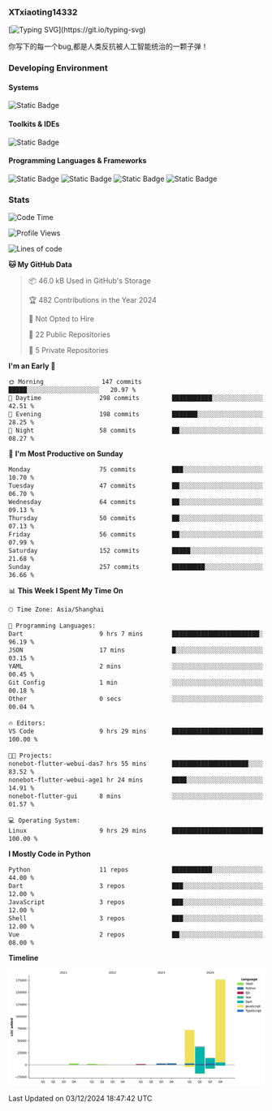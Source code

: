 ### XTxiaoting14332

[![Typing SVG](https://readme-typing-svg.herokuapp.com?font=JetBrians+Mono&pause=1000&random=false&width=435&lines=Hello+World!)](https://git.io/typing-svg)

你写下的每一个bug,都是人类反抗被人工智能统治的一颗子弹！

### Developing Environment

#### Systems

![Static Badge](https://img.shields.io/badge/Ubuntu-%20?style=flat-square&logo=ubuntu&logoColor=white&color=E34F26)

#### Toolkits & IDEs

![Static Badge](https://img.shields.io/badge/Visual%20Studio%20Code-%20?style=flat-square&logo=visualstudiocode&logoColor=white&color=blue)

#### Programming Languages & Frameworks

![Static Badge](https://img.shields.io/badge/Dart-%20?style=flat-square&logo=dart&logoColor=white&color=0175C2)
![Static Badge](https://img.shields.io/badge/Flutter-%20?style=flat-square&logo=flutter&logoColor=white&color=02569B)
![Static Badge](https://img.shields.io/badge/Python-%20?style=flat-square&logo=python&logoColor=white&color=E7A781)
![Static Badge](https://img.shields.io/badge/Bash%20Shell-%20?style=flat-square&logo=shell&logoColor=white&color=49D868)

### Stats

<!--START_SECTION:waka-->
![Code Time](http://img.shields.io/badge/Code%20Time-185%20hrs%2027%20mins-blue)

![Profile Views](http://img.shields.io/badge/Profile%20Views-0-blue)

![Lines of code](https://img.shields.io/badge/From%20Hello%20World%20I%27ve%20Written-310.7%20thousand%20lines%20of%20code-blue)

**🐱 My GitHub Data** 

> 📦 46.0 kB Used in GitHub's Storage 
 > 
> 🏆 482 Contributions in the Year 2024
 > 
> 🚫 Not Opted to Hire
 > 
> 📜 22 Public Repositories 
 > 
> 🔑 5 Private Repositories 
 > 
**I'm an Early 🐤** 

```text
🌞 Morning                147 commits         █████░░░░░░░░░░░░░░░░░░░░   20.97 % 
🌆 Daytime                298 commits         ███████████░░░░░░░░░░░░░░   42.51 % 
🌃 Evening                198 commits         ███████░░░░░░░░░░░░░░░░░░   28.25 % 
🌙 Night                  58 commits          ██░░░░░░░░░░░░░░░░░░░░░░░   08.27 % 
```
📅 **I'm Most Productive on Sunday** 

```text
Monday                   75 commits          ███░░░░░░░░░░░░░░░░░░░░░░   10.70 % 
Tuesday                  47 commits          ██░░░░░░░░░░░░░░░░░░░░░░░   06.70 % 
Wednesday                64 commits          ██░░░░░░░░░░░░░░░░░░░░░░░   09.13 % 
Thursday                 50 commits          ██░░░░░░░░░░░░░░░░░░░░░░░   07.13 % 
Friday                   56 commits          ██░░░░░░░░░░░░░░░░░░░░░░░   07.99 % 
Saturday                 152 commits         █████░░░░░░░░░░░░░░░░░░░░   21.68 % 
Sunday                   257 commits         █████████░░░░░░░░░░░░░░░░   36.66 % 
```


📊 **This Week I Spent My Time On** 

```text
🕑︎ Time Zone: Asia/Shanghai

💬 Programming Languages: 
Dart                     9 hrs 7 mins        ████████████████████████░   96.19 % 
JSON                     17 mins             █░░░░░░░░░░░░░░░░░░░░░░░░   03.15 % 
YAML                     2 mins              ░░░░░░░░░░░░░░░░░░░░░░░░░   00.45 % 
Git Config               1 min               ░░░░░░░░░░░░░░░░░░░░░░░░░   00.18 % 
Other                    0 secs              ░░░░░░░░░░░░░░░░░░░░░░░░░   00.04 % 

🔥 Editors: 
VS Code                  9 hrs 29 mins       █████████████████████████   100.00 % 

🐱‍💻 Projects: 
nonebot-flutter-webui-das7 hrs 55 mins       █████████████████████░░░░   83.52 % 
nonebot-flutter-webui-age1 hr 24 mins        ████░░░░░░░░░░░░░░░░░░░░░   14.91 % 
nonebot-flutter-gui      8 mins              ░░░░░░░░░░░░░░░░░░░░░░░░░   01.57 % 

💻 Operating System: 
Linux                    9 hrs 29 mins       █████████████████████████   100.00 % 
```

**I Mostly Code in Python** 

```text
Python                   11 repos            ███████████░░░░░░░░░░░░░░   44.00 % 
Dart                     3 repos             ███░░░░░░░░░░░░░░░░░░░░░░   12.00 % 
JavaScript               3 repos             ███░░░░░░░░░░░░░░░░░░░░░░   12.00 % 
Shell                    3 repos             ███░░░░░░░░░░░░░░░░░░░░░░   12.00 % 
Vue                      2 repos             ██░░░░░░░░░░░░░░░░░░░░░░░   08.00 % 
```



**Timeline**

![Lines of Code chart](https://raw.githubusercontent.com/XTxiaoting14332/XTxiaoting14332/main/assets/bar_graph.png)


 Last Updated on 03/12/2024 18:47:42 UTC
<!--END_SECTION:waka-->